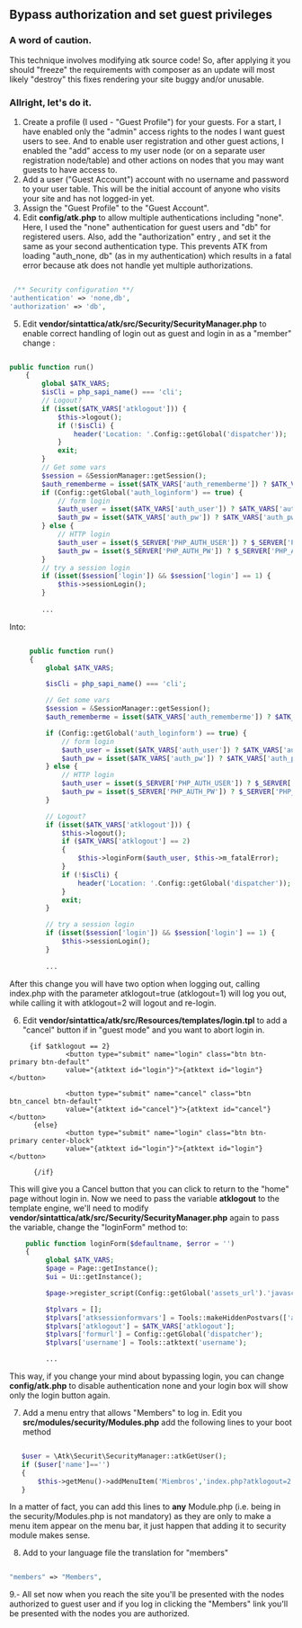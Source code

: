 ## Bypass authorization and set guest privileges

### A word of caution.

This technique involves modifying atk source code! So, after applying it you should "freeze" the requirements with composer as an update
will most likely "destroy" this fixes rendering your site buggy and/or unusable.


### Allright, let's do it.

1. Create a profile (I used - "Guest Profile") for your guests. For a start, I have enabled only the "admin" access rights to the nodes I want guest users to see. 
And to enable user registration and other guest actions, I enabled the "add" access to my user node 
(or on a separate user registration node/table) and other actions on nodes that you may want guests to have access to.
2. Add a user ("Guest Account") account with no username and password to your user table. This will be the initial account of 
anyone who visits your site and has not logged-in yet.
3. Assign the "Guest Profile" to the "Guest Account".
4. Edit **config/atk.php** to allow multiple authentications including "none". Here, I used the "none" authentication for guest users and 
"db" for registered users. Also, add the "authorization" entry , and set it the same as your second authentication type. 
This prevents ATK from loading "auth_none, db" (as in my authentication) which results in a fatal error because atk does not handle yet 
multiple authorizations.

```php

 /** Security configuration **/
'authentication' => 'none,db',
'authorization' => 'db',

```

5. Edit **vendor/sintattica/atk/src/Security/SecurityManager.php** to enable correct handling of login out as guest and login in as a 
"member" change :

```php

public function run()
    {
        global $ATK_VARS;
        $isCli = php_sapi_name() === 'cli';
        // Logout?
        if (isset($ATK_VARS['atklogout'])) {
            $this->logout();
            if (!$isCli) {
                header('Location: '.Config::getGlobal('dispatcher'));
            }
            exit;
        }
        // Get some vars
        $session = &SessionManager::getSession();
        $auth_rememberme = isset($ATK_VARS['auth_rememberme']) ? $ATK_VARS['auth_rememberme'] : 0;
        if (Config::getGlobal('auth_loginform') == true) {
            // form login
            $auth_user = isset($ATK_VARS['auth_user']) ? $ATK_VARS['auth_user'] : '';
            $auth_pw = isset($ATK_VARS['auth_pw']) ? $ATK_VARS['auth_pw'] : '';
        } else {
            // HTTP login
            $auth_user = isset($_SERVER['PHP_AUTH_USER']) ? $_SERVER['PHP_AUTH_USER'] : '';
            $auth_pw = isset($_SERVER['PHP_AUTH_PW']) ? $_SERVER['PHP_AUTH_PW'] : '';
        }
        // try a session login
        if (isset($session['login']) && $session['login'] == 1) {
            $this->sessionLogin();
        }
   
        ...
```

Into:

```php

     public function run()
     {
         global $ATK_VARS;

         $isCli = php_sapi_name() === 'cli';

         // Get some vars
         $session = &SessionManager::getSession();
         $auth_rememberme = isset($ATK_VARS['auth_rememberme']) ? $ATK_VARS['auth_rememberme'] : 0;

         if (Config::getGlobal('auth_loginform') == true) {
             // form login
             $auth_user = isset($ATK_VARS['auth_user']) ? $ATK_VARS['auth_user'] : '';
             $auth_pw = isset($ATK_VARS['auth_pw']) ? $ATK_VARS['auth_pw'] : '';
         } else {
             // HTTP login
             $auth_user = isset($_SERVER['PHP_AUTH_USER']) ? $_SERVER['PHP_AUTH_USER'] : '';
             $auth_pw = isset($_SERVER['PHP_AUTH_PW']) ? $_SERVER['PHP_AUTH_PW'] : '';
         }

         // Logout?
         if (isset($ATK_VARS['atklogout'])) {
             $this->logout();
             if ($ATK_VARS['atklogout'] == 2)
             {
                 $this->loginForm($auth_user, $this->m_fatalError);
             }
             if (!$isCli) {
                 header('Location: '.Config::getGlobal('dispatcher'));
             }
             exit;
         }

         // try a session login
         if (isset($session['login']) && $session['login'] == 1) {
             $this->sessionLogin();
         }
   
         ...
```

After this change you will have two option when logging out, calling index.php with the parameter atklogout=true (atklogout=1) 
will log you out, while calling it with atklogout=2 will logout and re-login.

6. Edit **vendor/sintattica/atk/src/Resources/templates/login.tpl** to add a "cancel" button if in "guest mode" and you want
to abort login in.

```smarty
     {if $atklogout == 2}
              <button type="submit" name="login" class="btn btn-primary btn-default"
              value="{atktext id="login"}">{atktext id="login"}</button>

              <button type="submit" name="cancel" class="btn btn_cancel btn-default"
              value="{atktext id="cancel"}">{atktext id="cancel"}</button>
      {else}
              <button type="submit" name="login" class="btn btn-primary center-block"
              value="{atktext id="login"}">{atktext id="login"}</button>

      {/if}

```
This will give you a Cancel button that you can click to return to the "home" page without login in.
Now we need to pass the variable **atklogout** to the template engine, we'll need to modify **vendor/sintattica/atk/src/Security/SecurityManager.php** again to pass the variable, change the "loginForm" method to:

```php 
    public function loginForm($defaultname, $error = '')
    {
         global $ATK_VARS;
         $page = Page::getInstance();
         $ui = Ui::getInstance();

         $page->register_script(Config::getGlobal('assets_url').'javascript/tools.js');

         $tplvars = [];
         $tplvars['atksessionformvars'] = Tools::makeHiddenPostvars(['atklogout', 'auth_rememberme', 'u2f_response']);
         $tplvars['atklogout'] = $ATK_VARS['atklogout'];
         $tplvars['formurl'] = Config::getGlobal('dispatcher');
         $tplvars['username'] = Tools::atktext('username');

         ...
```
This way, if you change your mind about bypassing login, you can change **config/atk.php** to disable authentication none and your login
box will show only the login button again.

7. Add a menu entry that allows "Members" to log in. Edit you **src/modules/security/Modules.php** add the following lines to your boot method

```php

   $user = \Atk\Securit\SecurityManager::atkGetUser();
   if ($user['name']=='')
   {
       $this->getMenu()->addMenuItem('Miembros','index.php?atklogout=2' , 'main', true, 0, static::$module, '', 'right',true);
   }

```
In a matter of fact, you can add this lines to **any** Module.php (i.e. being in the security/Modules.php is not mandatory) as they are
only to make a menu item appear on the menu bar, it just happen that adding it to security module makes sense.

8. Add to your language file the translation for "members"

```php

"members" => "Members",

```

9.- All set now when you reach the site you'll be presented with the nodes authorized to guest user and if you log in clicking
the "Members" link you'll be presented with the nodes you are authorized.
